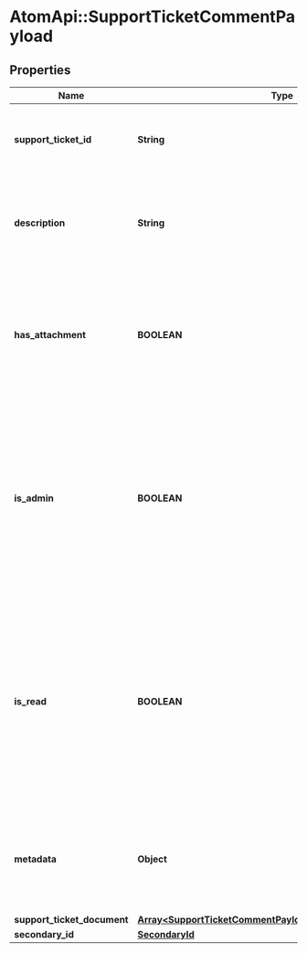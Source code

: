 # AtomApi::SupportTicketCommentPayload

## Properties
Name | Type | Description | Notes
------------ | ------------- | ------------- | -------------
**support_ticket_id** | **String** | The ID of the support ticket to which the comment belongs | 
**description** | **String** | Details and description of the information included in the support ticket comment | [optional] 
**has_attachment** | **BOOLEAN** | Indicates if the comment has a document attached. Defaults to false which indicates it does not have an attachment | [optional] [default to false]
**is_admin** | **BOOLEAN** | Indicates if the support ticket comment has been added by an internal administrator (as opposed to a client). Defaults to false which indicates that it has not been added by an administrator | [optional] [default to false]
**is_read** | **BOOLEAN** | Indicates if the support ticket comment has been read by the internal user to whom the support ticket is assigned for resolution. Defaults to false which indicates that it has not been read | [optional] [default to false]
**metadata** | **Object** | Custom information associated with the support ticket comment in the format key:value | [optional] 
**support_ticket_document** | [**Array&lt;SupportTicketCommentPayloadSupportTicketDocument&gt;**](SupportTicketCommentPayloadSupportTicketDocument.md) |  | [optional] 
**secondary_id** | [**SecondaryId**](SecondaryId.md) |  | [optional] 


